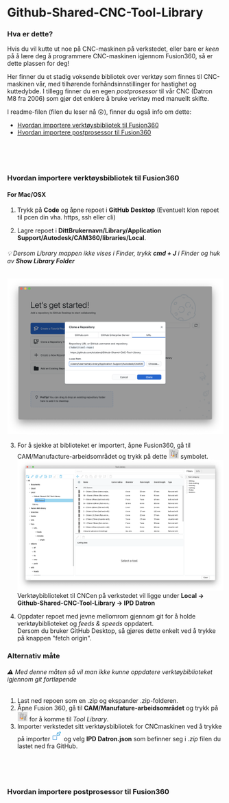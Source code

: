 # Github-Shared-CNC-Tool-Library

### Hva er dette?

Hvis du vil kutte ut noe på CNC-maskinen på verkstedet, eller bare er *keen* på å lære deg å programmere CNC-maskinen igjennom Fusion360, så er dette plassen for deg! 

Her finner du et stadig voksende bibliotek over verktøy som finnes til CNC-maskinen vår, med tilhørende forhåndsinnstillinger for hastighet og kuttedybde. I tillegg finner du en egen *postprosessor* til vår CNC (Datron M8 fra 2006) som gjør det enklere å bruke verktøy med manuellt skifte.

I readme-filen (filen du leser nå :astonished:), finner du også info om dette:

- [Hvordan importere verktøysbibliotek til Fusion360](#Hvordan-importere-verktøysbibliotek-til-fusion360)
- [Hvordan importere postprosessor til Fusion360](#Hvordan-importere-postprosessor-til-Fusion360)

<br><br><br>

### Hvordan importere verktøysbibliotek til Fusion360

#### For Mac/OSX

1. Trykk på **Code** og åpne repoet i **GitHub Desktop** (Eventuelt klon repoet til pcen din vha. https, ssh eller cli)

2. Lagre repoet i **DittBrukernavn/Library/Application Support/Autodesk/CAM360/libraries/Local**.
######          :bulb: Dersom Library mappen ikke vises i Finder, trykk **cmd + J** i Finder og huk av **Show Library Folder**
![Add Repo GitHub Desktop](https://github.com/tckaland/Github-Shared-CNC-Tool-Library/blob/master/GitHubDesktopAddRepo.png?raw=true)


3. For å sjekke at biblioteket er importert, åpne Fusion360, gå til CAM/Manufacture-arbeidsområdet og trykk på dette 
![Tool Library Button](https://github.com/tckaland/Github-Shared-CNC-Tool-Library/blob/master/ToolLibrarySymbol.png?raw=true)
 symbolet. 
 ![Tool Library Location](https://github.com/tckaland/Github-Shared-CNC-Tool-Library/blob/master/ToolLibraryInFusion.png?raw=true)
 Verktøybiblioteket til CNCen på verkstedet vil ligge under **Local -> Github-Shared-CNC-Tool-Library -> IPD Datron**

3. Oppdater repoet med jevne mellomrom gjennom git for å holde verktøybiblioteket og *feeds & speeds* oppdatert. 
    <br>Dersom du bruker GitHub Desktop, så gjøres dette enkelt ved å trykke på knappen "fetch origin".


### Alternativ måte
###### :warning: *Med denne måten så vil man ikke kunne oppdatere verktøybiblioteket igjennom git fortløpende*

1. Last ned repoen som en .zip og ekspander .zip-folderen.
2. Åpne Fusion 360, gå til **CAM/Manufature-arbeidsområdet** og trykk på ![Tool Library Button](https://github.com/tckaland/Github-Shared-CNC-Tool-Library/blob/master/ToolLibrarySymbol.png?raw=true) for å komme til *Tool Library*. 
3. Importer verkstedet sitt verktøysbibliotek for CNCmaskinen ved å trykke på importer ![Import Button](https://github.com/tckaland/Github-Shared-CNC-Tool-Library/blob/master/ImportLibrarySymbol.png?raw=true) og velg **IPD Datron.json** som befinner seg i *.zip* filen du lastet ned fra GitHub.

<br><br><br>


### Hvordan importere postprosessor til Fusion360